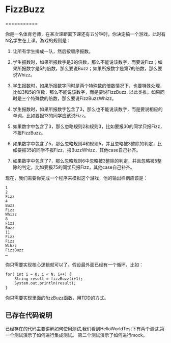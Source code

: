 # FizzBuzz
===========

你是一名体育老师，在某次课距离下课还有五分钟时，你决定搞一个游戏。此时有N名学生在上课。游戏的规则是：

1. 让所有学生排成一队，然后按顺序报数。

2. 学生报数时，如果所报数字是3的倍数，那么不能说该数字，而要说Fizz；如果所报数字是5的倍数，那么要说Buzz；如果所报数字是第7的倍数，那么要说Whizz。

3. 学生报数时，如果所报数字同时是两个特殊数的倍数情况下，也要特殊处理，比如3和5的倍数，那么不能说该数字，而是要说FizzBuzz, 以此类推。如果同时是三个特殊数的倍数，那么要说FizzBuzzWhizz。

4. 学生报数时，如果所报数字包含了3，那么也不能说该数字，而是要说相应的单词，比如要报13的同学应该说Fizz。

5. 如果数字中包含了3，那么忽略规则2和规则3，比如要报30的同学只报Fizz，不报FizzBuzz。

6. 如果数字中包含了5，那么忽略规则4和规则5，并且忽略被3整除的判定，比如要报35的同学不报Fizz，报BuzzWhizz，其他case自己补齐。

7. 如果数字中包含了7，那么忽略规则6中忽略被3整除的判定，并且忽略被5整除的判定，比如要报75的同学只报Fizz，其他case自己补齐。

现在，我们需要你完成一个程序来模拟这个游戏，他的输出样例应该是：

```
1
2
Fizz
4
Buzz
Fizz
Whizz
8
Fizz
Buzz
11
Fizz 
Fizz
Wihzz
FizzBuzz
… 
```
你只需要实现核心逻辑就可以了。假设最外面已经有一个循环，比如：
 
```
for( int i = 0; i < N; i++) {
    String result = fizzBuzz(i+1);
    System.out.println(result);
}
```  

你只需要实现里面的fizzBuzz函数，用TDD的方式。


## 已存在代码说明

已经存在的代码主要讲解如何使用测试,我们看到HelloWorldTest下有两个测试,第一个测试演示了如何进行集成测试。
第二个测试演示了如何进行mock。
